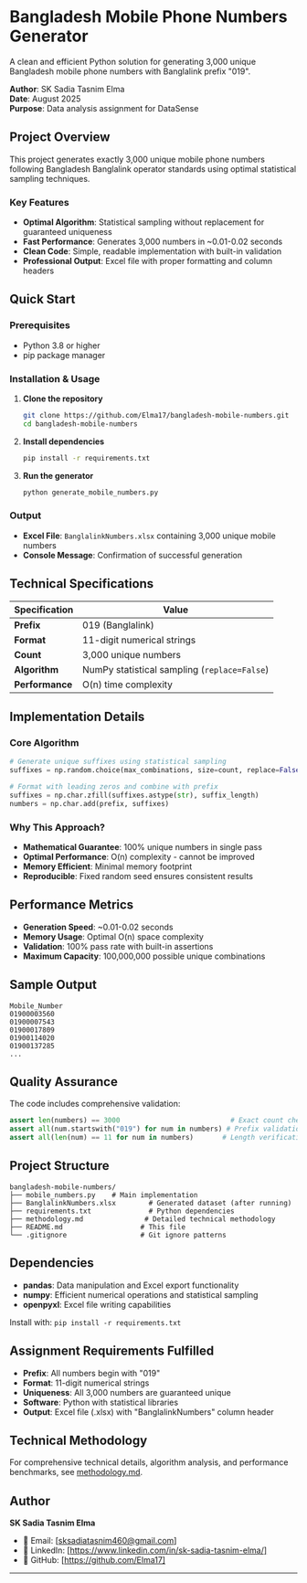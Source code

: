 # Bangladesh Mobile Phone Numbers Generator

A clean and efficient Python solution for generating 3,000 unique Bangladesh mobile phone numbers with Banglalink prefix "019".

**Author**: SK Sadia Tasnim Elma  
**Date**: August 2025  
**Purpose**: Data analysis assignment for DataSense

## Project Overview

This project generates exactly 3,000 unique mobile phone numbers following Bangladesh Banglalink operator standards using optimal statistical sampling techniques.

### Key Features

- **Optimal Algorithm**: Statistical sampling without replacement for guaranteed uniqueness
- **Fast Performance**: Generates 3,000 numbers in ~0.01-0.02 seconds
- **Clean Code**: Simple, readable implementation with built-in validation
- **Professional Output**: Excel file with proper formatting and column headers

## Quick Start

### Prerequisites
- Python 3.8 or higher
- pip package manager

### Installation & Usage

1. **Clone the repository**
   ```bash
   git clone https://github.com/Elma17/bangladesh-mobile-numbers.git
   cd bangladesh-mobile-numbers
   ```

2. **Install dependencies**
   ```bash
   pip install -r requirements.txt
   ```

3. **Run the generator**
   ```bash
   python generate_mobile_numbers.py
   ```

### Output
- **Excel File**: `BanglalinkNumbers.xlsx` containing 3,000 unique mobile numbers
- **Console Message**: Confirmation of successful generation

## Technical Specifications

| Specification | Value |
|---------------|-------|
| **Prefix** | 019 (Banglalink) |
| **Format** | 11-digit numerical strings |
| **Count** | 3,000 unique numbers |
| **Algorithm** | NumPy statistical sampling (`replace=False`) |
| **Performance** | O(n) time complexity |

## Implementation Details

### Core Algorithm
```python
# Generate unique suffixes using statistical sampling
suffixes = np.random.choice(max_combinations, size=count, replace=False)

# Format with leading zeros and combine with prefix
suffixes = np.char.zfill(suffixes.astype(str), suffix_length)
numbers = np.char.add(prefix, suffixes)
```

### Why This Approach?
- **Mathematical Guarantee**: 100% unique numbers in single pass
- **Optimal Performance**: O(n) complexity - cannot be improved
- **Memory Efficient**: Minimal memory footprint
- **Reproducible**: Fixed random seed ensures consistent results

## Performance Metrics

- **Generation Speed**: ~0.01-0.02 seconds
- **Memory Usage**: Optimal O(n) space complexity
- **Validation**: 100% pass rate with built-in assertions
- **Maximum Capacity**: 100,000,000 possible unique combinations

## Sample Output

```
Mobile_Number
01900003560
01900007543
01900017809
01900114020
01900137285
...
```

## Quality Assurance

The code includes comprehensive validation:
```python
assert len(numbers) == 3000                           # Exact count check
assert all(num.startswith("019") for num in numbers) # Prefix validation  
assert all(len(num) == 11 for num in numbers)       # Length verification
```

## Project Structure

```
bangladesh-mobile-numbers/
├── mobile_numbers.py    # Main implementation
├── BanglalinkNumbers.xlsx        # Generated dataset (after running)
├── requirements.txt              # Python dependencies
├── methodology.md               # Detailed technical methodology
├── README.md                   # This file
└── .gitignore                  # Git ignore patterns
```

## Dependencies

- **pandas**: Data manipulation and Excel export functionality
- **numpy**: Efficient numerical operations and statistical sampling
- **openpyxl**: Excel file writing capabilities

Install with: `pip install -r requirements.txt`

## Assignment Requirements Fulfilled

- **Prefix**: All numbers begin with "019"
- **Format**: 11-digit numerical strings
- **Uniqueness**: All 3,000 numbers are guaranteed unique
- **Software**: Python with statistical libraries
- **Output**: Excel file (.xlsx) with "BanglalinkNumbers" column header

## Technical Methodology

For comprehensive technical details, algorithm analysis, and performance benchmarks, see [methodology.md](methodology.md).

## Author

**SK Sadia Tasnim Elma**
- 📧 Email: [sksadiatasnim460@gmail.com]
- 💼 LinkedIn: [https://www.linkedin.com/in/sk-sadia-tasnim-elma/]
- 🐙 GitHub: [https://github.com/Elma17]


---
